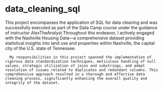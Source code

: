 # data_cleaning_sql

This project encompasses the application of SQL for data cleaning and was successfully executed as part of the Data Camp course under the guidance of instructor AlexTheAnalyst.Throughout this endeavor, I actively engaged with the Nashville Housing Data—a comprehensive dataset providing statistical insights into land use and properties within Nashville, the capital city of the U.S. state of Tennessee.

      My responsibilities in this project spanned the implementation of rigorous data standardization techniques, meticulous handling of null values, strategic utilization of joins and substrings, and adept resolution of issues related to duplicates and redundant columns. This comprehensive approach resulted in a thorough and effective data cleaning process, significantly enhancing the overall quality and integrity of the dataset.
